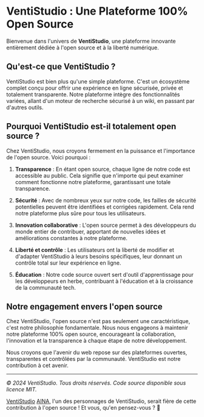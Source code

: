 # VentiStudio : Une Plateforme 100% Open Source

Bienvenue dans l'univers de **VentiStudio**, une plateforme innovante entièrement dédiée à l'open source et à la liberté numérique.

## Qu'est-ce que VentiStudio ?

VentiStudio est bien plus qu'une simple plateforme. C'est un écosystème complet conçu pour offrir une expérience en ligne sécurisée, privée et totalement transparente. Notre plateforme intègre des fonctionnalités variées, allant d'un moteur de recherche sécurisé à un wiki, en passant par d'autres outils.

## Pourquoi VentiStudio est-il totalement open source ?

Chez VentiStudio, nous croyons fermement en la puissance et l'importance de l'open source. Voici pourquoi :

1. **Transparence** : En étant open source, chaque ligne de notre code est accessible au public. Cela signifie que n'importe qui peut examiner comment fonctionne notre plateforme, garantissant une totale transparence.

2. **Sécurité** : Avec de nombreux yeux sur notre code, les failles de sécurité potentielles peuvent être identifiées et corrigées rapidement. Cela rend notre plateforme plus sûre pour tous les utilisateurs.

3. **Innovation collaborative** : L'open source permet à des développeurs du monde entier de contribuer, apportant de nouvelles idées et améliorations constantes à notre plateforme.

4. **Liberté et contrôle** : Les utilisateurs ont la liberté de modifier et d'adapter VentiStudio à leurs besoins spécifiques, leur donnant un contrôle total sur leur expérience en ligne.

5. **Éducation** : Notre code source ouvert sert d'outil d'apprentissage pour les développeurs en herbe, contribuant à l'éducation et à la croissance de la communauté tech.

## Notre engagement envers l'open source

Chez VentiStudio, l'open source n'est pas seulement une caractéristique, c'est notre philosophie fondamentale. Nous nous engageons à maintenir notre plateforme 100% open source, encourageant la collaboration, l'innovation et la transparence à chaque étape de notre développement.

Nous croyons que l'avenir du web repose sur des plateformes ouvertes, transparentes et contrôlées par la communauté. VentiStudio est notre contribution à cet avenir.

---

*© 2024 VentiStudio. Tous droits réservés. Code source disponible sous licence MIT.*

[VentiStudio](https://ventistudio.fr/about)
[AINA](https://wiki.ventistudio.fr/wiki/AINA), l'un des personnages de VentiStudio, serait fière de cette contribution à l'open source ! Et vous, qu'en pensez-vous ? 🌟
